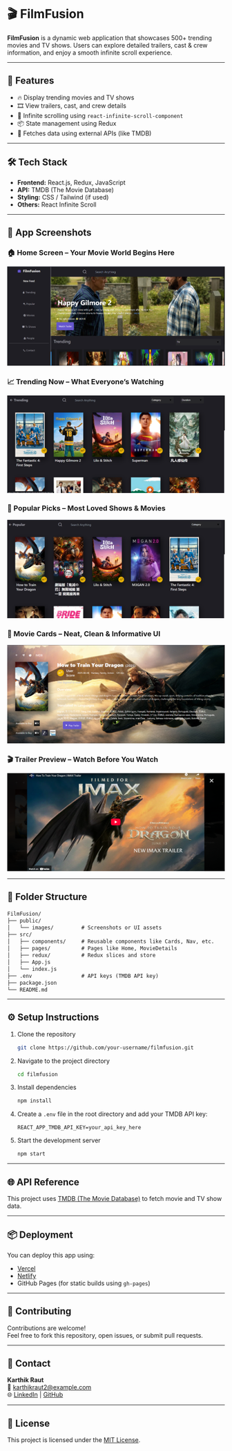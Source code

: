 # 🎬 FilmFusion

**FilmFusion** is a dynamic web application that showcases 500+ trending movies and TV shows. Users can explore detailed trailers, cast & crew information, and enjoy a smooth infinite scroll experience.

---

## 🚀 Features

- 🔥 Display trending movies and TV shows
- 🎞️ View trailers, cast, and crew details
- 🔄 Infinite scrolling using `react-infinite-scroll-component`
- 📦 State management using Redux
- 📡 Fetches data using external APIs (like TMDB)

---

## 🛠️ Tech Stack

- **Frontend:** React.js, Redux, JavaScript
- **API:** TMDB (The Movie Database)
- **Styling:** CSS / Tailwind (if used)
- **Others:** React Infinite Scroll

---
## 📸 App Screenshots

### 🏠 Home Screen – Your Movie World Begins Here
![Home Page](./screenshots/home.png)

### 📈 Trending Now – What Everyone’s Watching
![Trending Page](./screenshots/trending.png)

### 🌟 Popular Picks – Most Loved Shows & Movies
![Popular Page](./screenshots/popular.png)

### 🧩 Movie Cards – Neat, Clean & Informative UI
![Cards](./screenshots/cards.png)

### 🎬 Trailer Preview – Watch Before You Watch
![Trailer](./screenshots/trailer.png)


---

## 📁 Folder Structure

```
FilmFusion/
├── public/
│   └── images/         # Screenshots or UI assets
├── src/
│   ├── components/     # Reusable components like Cards, Nav, etc.
│   ├── pages/          # Pages like Home, MovieDetails
│   ├── redux/          # Redux slices and store
│   ├── App.js
│   └── index.js
├── .env                # API keys (TMDB API key)
├── package.json
└── README.md
```

---

## ⚙️ Setup Instructions

1. Clone the repository  
   ```bash
   git clone https://github.com/your-username/filmfusion.git
   ```

2. Navigate to the project directory  
   ```bash
   cd filmfusion
   ```

3. Install dependencies  
   ```bash
   npm install
   ```

4. Create a `.env` file in the root directory and add your TMDB API key:  
   ```
   REACT_APP_TMDB_API_KEY=your_api_key_here
   ```

5. Start the development server  
   ```bash
   npm start
   ```

---

## 🌐 API Reference

This project uses [TMDB (The Movie Database)](https://www.themoviedb.org/documentation/api) to fetch movie and TV show data.

---

## 📦 Deployment

You can deploy this app using:
- [Vercel](https://vercel.com/)
- [Netlify](https://netlify.com/)
- GitHub Pages (for static builds using `gh-pages`)

---

## 🤝 Contributing

Contributions are welcome!  
Feel free to fork this repository, open issues, or submit pull requests.

---

## 📧 Contact

**Karthik Raut**  
📧 [karthikraut2@example.com](mailto:karthikraut2@gmail.com)  
🌐 [LinkedIn](https://www.linkedin.com/in/karthik-raut-b5a6a7243) | [GitHub](https://github.com/Karthikraut)


---

## 📄 License

This project is licensed under the [MIT License](LICENSE).